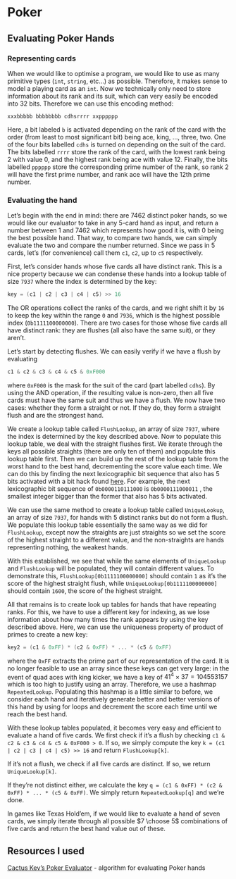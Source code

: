 # Poker

## Evaluating Poker Hands

### Representing cards

When we would like to optimise a program, we would like to use as many primitive types (`int`, `string`, etc…) as possible. Therefore, it makes sense to model a playing card as an `int`. Now we technically only need to store information about its rank and its suit, which can very easily be encoded into 32 bits. Therefore we can use this encoding method:

```
xxxbbbbb bbbbbbbb cdhsrrrr xxpppppp
```

Here, a bit labeled `b` is activated depending on the rank of the card with the order (from least to most significant bit) being ace, king, …, three, two. One of the four bits labelled `cdhs` is turned on depending on the suit of the card. The bits labelled `rrrr` store the rank of the card, with the lowest rank being 2 with value 0, and the highest rank being ace with value 12. Finally, the bits labelled `pppppp` store the corresponding prime number of the rank, so rank 2 will have the first prime number, and rank ace will have the 12th prime number.

### Evaluating the hand

Let’s begin with the end in mind: there are 7462 distinct poker hands, so we would like our evaluator to take in any 5-card hand as input, and return a number between 1 and 7462 which represents how good it is, with 0 being the best possible hand. That way, to compare two hands, we can simply evaluate the two and compare the number returned. Since we pass in 5 cards, let’s (for convenience) call them `c1`, `c2`, up to `c5` respectively.

First, let’s consider hands whose five cards all have distinct rank. This is a nice property because we can condense these hands into a lookup table of size `7937` where the index is determined by the key:

```csharp
key = (c1 | c2 | c3 | c4 | c5) >> 16
```

The OR operations collect the ranks of the cards, and we right shift it by `16` to keep the key within the range `0` and `7936`, which is the highest possible index (`0b1111100000000`). There are two cases for those whose five cards all have distinct rank: they are flushes (all also have the same suit), or they aren’t.

Let’s start by detecting flushes. We can easily verify if we have a flush by evaluating

```csharp
c1 & c2 & c3 & c4 & c5 & 0xF000
```

where `0xF000` is the mask for the suit of the card (part labelled `cdhs`). By using the AND operation, if the resulting value is non-zero, then all five cards must have the same suit and thus we have a flush. We now have two cases: whether they form a straight or not. If they do, they form a straight flush and are the strongest hand.

We create a lookup table called `FlushLookup`, an array of size `7937`, where the index is determined by the key described above. Now to populate this lookup table, we deal with the straight flushes first. We iterate through the keys all possible straights (there are only ten of them) and populate this lookup table first. Then we can build up the rest of the lookup table from the worst hand to the best hand, decrementing the score value each time. We can do this by finding the next lexicographic bit sequence that also has 5 bits activated with a bit hack found [here](http://www-graphics.stanford.edu/~seander/bithacks.html#NextBitPermutation). For example, the next lexicographic bit sequence of `0b0000110111000` is `0b0000111000011` , the smallest integer bigger than the former that also has 5 bits activated.

We can use the same method to create a lookup table called `UniqueLookup`, an array of size `7937`, for hands with 5 distinct ranks but do not form a flush. We populate this lookup table essentially the same way as we did for `FlushLookup`, except now the straights are just straights so we set the score of the highest straight to a different value, and the non-straights are hands representing nothing, the weakest hands.

With this established, we see that while the same elements of `UniqueLookup` and `FlushLookup` will be populated, they will contain different values. To demonstrate this, `FlushLookup[0b1111100000000]` should contain `1` as it’s the score of the highest straight flush, while `UniqueLookup[0b1111100000000]` should contain `1600`, the score of the highest straight.

All that remains is to create look up tables for hands that have repeating ranks. For this, we have to use a different key for indexing, as we lose information about how many times the rank appears by using the key described above. Here, we can use the uniqueness property of product of primes to create a new key:

```csharp
key2 = (c1 & 0xFF) * (c2 & 0xFF) * ... * (c5 & 0xFF)
```

where the `0xFF` extracts the prime part of our representation of the card. It is no longer feasible to use an array since these keys can get very large: in the event of quad aces with king kicker, we have a key of $41^4 \times 37 = 104553157$ which is too high to justify using an array. Therefore, we use a hashmap `RepeatedLookup`. Populating this hashmap is a little similar to before, we consider each hand and iteratively generate better and better versions of this hand by using for loops and decrement the score each time until we reach the best hand.

With these lookup tables populated, it becomes very easy and efficient to evaluate a hand of five cards. We first check if it’s a flush by checking `c1 & c2 & c3 & c4 & c5 & 0xF000 > 0`. If so, we simply compute the key `k = (c1 | c2 | c3 | c4 | c5) >> 16` and return `FlushLookup[k]`.

If it’s not a flush, we check if all five cards are distinct. If so, we return `UniqueLookup[k]`.

If they’re not distinct either, we calculate the key `q = (c1 & 0xFF) * (c2 & 0xFF) * ... * (c5 & 0xFF)`. We simply return `RepeatedLookup[q]` and we’re done.

In games like Texas Hold’em, if we would like to evaluate a hand of seven cards, we simply iterate through all possible $7 \choose 5$ combinations of five cards and return the best hand value out of these.

## Resources I used

[Cactus Kev’s Poker Evaluator](http://suffe.cool/poker/evaluator.html) - algorithm for evaluating Poker hands